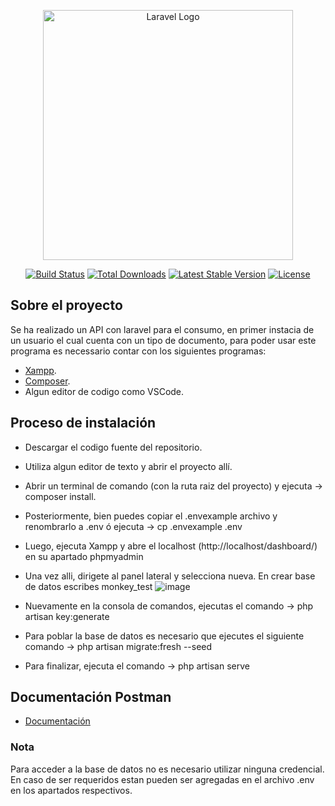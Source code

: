 <p align="center"><a href="https://laravel.com" target="_blank"><img src="https://raw.githubusercontent.com/laravel/art/master/logo-lockup/5%20SVG/2%20CMYK/1%20Full%20Color/laravel-logolockup-cmyk-red.svg" width="400" alt="Laravel Logo"></a></p>

<p align="center">
<a href="https://github.com/laravel/framework/actions"><img src="https://github.com/laravel/framework/workflows/tests/badge.svg" alt="Build Status"></a>
<a href="https://packagist.org/packages/laravel/framework"><img src="https://img.shields.io/packagist/dt/laravel/framework" alt="Total Downloads"></a>
<a href="https://packagist.org/packages/laravel/framework"><img src="https://img.shields.io/packagist/v/laravel/framework" alt="Latest Stable Version"></a>
<a href="https://packagist.org/packages/laravel/framework"><img src="https://img.shields.io/packagist/l/laravel/framework" alt="License"></a>
</p>

## Sobre el proyecto

Se ha realizado un API con laravel para el consumo, en primer instacia de un usuario el cual cuenta con un tipo de documento, para poder usar este programa es necessario contar con los siguientes programas:

- [Xampp]([https://www.apachefriends.org/es/index.html]).
- [Composer]([https://getcomposer.org/download/]).
- Algun editor de codigo como VSCode.


## Proceso de instalación

- Descargar el codigo fuente del repositorio.
- Utiliza algun editor de texto y abrir el proyecto allí.
- Abrir un terminal de comando (con la ruta raiz del proyecto) y ejecuta → composer install.
- Posteriormente, bien puedes copiar el .envexample archivo y renombrarlo a .env ó ejecuta → cp .envexample .env
- Luego, ejecuta Xampp y abre el localhost (http://localhost/dashboard/) en su apartado phpmyadmin
- Una vez alli, dirigete al panel lateral y selecciona nueva. En crear base de datos escribes monkey_test
  ![image](https://github.com/lost-l/monkey/assets/97917337/d6c9e10b-6f96-4469-b9c1-b66c1fe11018)

- Nuevamente en la consola de comandos, ejecutas el comando → php artisan key:generate
- Para poblar la base de datos es necesario que ejecutes el siguiente comando → php artisan migrate:fresh --seed
- Para finalizar, ejecuta el comando → php artisan serve

## Documentación Postman
- [Documentación]([https://documenter.getpostman.com/view/20075822/2s9XxvTEr5])

### Nota
Para acceder a la base de datos no es necesario utilizar ninguna credencial. En caso de ser requeridos estan pueden ser agregadas en el archivo .env en los apartados respectivos.
